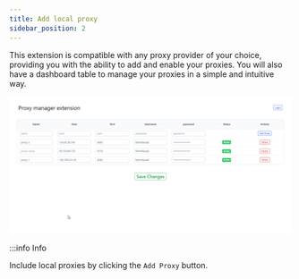 ```yaml
---
title: Add local proxy
sidebar_position: 2
---
```


This extension is compatible with any proxy provider of your choice, providing you with the ability to add and enable your proxies. You will also have a dashboard table to manage your proxies in a simple and intuitive way.

![dashboard](../../assets/add-local-proxy.png)

:::info Info

Include local proxies by clicking the `Add Proxy` button.
